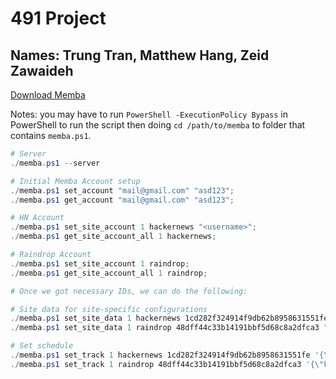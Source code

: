 # 491 Project 
## Names: Trung Tran, Matthew Hang, Zeid Zawaideh

[Download Memba](https://github.com/ZeidZawaideh24/491-06-Trung-Matthew-Zeid/releases/download/v1.0/memba.zip)

Notes: you may have to run `PowerShell -ExecutionPolicy Bypass` in PowerShell to run the script then doing `cd /path/to/memba` to folder that contains `memba.ps1`.

```powershell
# Server
./memba.ps1 --server

# Initial Memba Account setup
./memba.ps1 set_account "mail@gmail.com" "asd123";
./memba.ps1 get_account "mail@gmail.com" "asd123";

# HN Account
./memba.ps1 set_site_account 1 hackernews "<username>";
./memba.ps1 get_site_account_all 1 hackernews;

# Raindrop Account
./memba.ps1 set_site_account 1 raindrop;
./memba.ps1 get_site_account_all 1 raindrop;

# Once we got necessary IDs, we can do the following:

# Site data for site-specific configurations
./memba.ps1 set_site_data 1 hackernews 1cd282f324914f9db62b8958631551fe "{}";
./memba.ps1 set_site_data 1 raindrop 48dff44c33b14191bbf5d68c8a2dfca3 "{}";

# Set schedule
./memba.ps1 set_track 1 hackernews 1cd282f324914f9db62b8958631551fe '{\"kind\": \"interval\", \"seconds\": 15}';
./memba.ps1 set_track 1 raindrop 48dff44c33b14191bbf5d68c8a2dfca3 '{\"kind\": \"interval\", \"seconds\": 15}';
```

